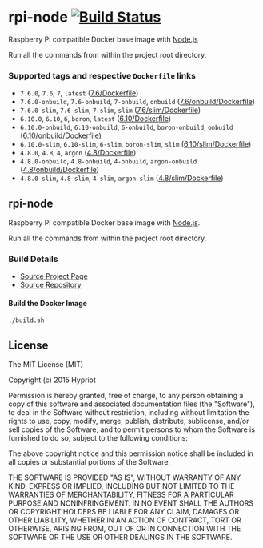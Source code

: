 # rpi-node [![Build Status](https://travis-ci.org/hypriot/rpi-node.svg?branch=master)](https://travis-ci.org/hypriot/rpi-node)

Raspberry Pi compatible Docker base image with [Node.js](http://nodejs.org)

Run all the commands from within the project root directory.

### Supported tags and respective `Dockerfile` links
- `7.6.0`, `7.6`, `7`, `latest` ([7.6/Dockerfile](https://github.com/hypriot/rpi-node/blob/master/7.6/Dockerfile))
- `7.6.0-onbuild`, `7.6-onbuild`, `7-onbuild`, `onbuild` ([7.6/onbuild/Dockerfile](https://github.com/hypriot/rpi-node/blob/master/7.6/onbuild/Dockerfile))
- `7.6.0-slim`, `7.6-slim`, `7-slim`, `slim` ([7.6/slim/Dockerfile](https://github.com/hypriot/rpi-node/blob/master/7.6/slim/Dockerfile))
- `6.10.0`, `6.10`, `6`, `boron`, `latest` ([6.10/Dockerfile](https://github.com/hypriot/rpi-node/blob/master/6.10/Dockerfile))
- `6.10.0-onbuild`, `6.10-onbuild`, `6-onbuild`, `boron-onbuild`, `onbuild` ([6.10/onbuild/Dockerfile](https://github.com/hypriot/rpi-node/blob/master/6.10/onbuild/Dockerfile))
- `6.10.0-slim`, `6.10-slim`, `6-slim`, `boron-slim`, `slim` ([6.10/slim/Dockerfile](https://github.com/hypriot/rpi-node/blob/master/6.10/slim/Dockerfile))
- `4.8.0`, `4.8`, `4`, `argon` ([4.8/Dockerfile](https://github.com/hypriot/rpi-node/blob/master/4.8/Dockerfile))
- `4.8.0-onbuild`, `4.8-onbuild`, `4-onbuild`, `argon-onbuild` ([4.8/onbuild/Dockerfile](https://github.com/hypriot/rpi-node/blob/master/4.8/onbuild/Dockerfile))
- `4.8.0-slim`, `4.8-slim`, `4-slim`, `argon-slim` ([4.8/slim/Dockerfile](https://github.com/hypriot/rpi-node/blob/master/4.8/slim/Dockerfile))

## rpi-node

Raspberry Pi compatible Docker base image with [Node.js](http://nodejs.org).

Run all the commands from within the project root directory.

### Build Details
- [Source Project Page](https://github.com/hypriot)
- [Source Repository](https://github.com/hypriot/rpi-node)

#### Build the Docker Image
```bash
./build.sh
```

## License

The MIT License (MIT)

Copyright (c) 2015 Hypriot

Permission is hereby granted, free of charge, to any person obtaining a copy
of this software and associated documentation files (the "Software"), to deal
in the Software without restriction, including without limitation the rights
to use, copy, modify, merge, publish, distribute, sublicense, and/or sell
copies of the Software, and to permit persons to whom the Software is
furnished to do so, subject to the following conditions:

The above copyright notice and this permission notice shall be included in all
copies or substantial portions of the Software.

THE SOFTWARE IS PROVIDED "AS IS", WITHOUT WARRANTY OF ANY KIND, EXPRESS OR
IMPLIED, INCLUDING BUT NOT LIMITED TO THE WARRANTIES OF MERCHANTABILITY,
FITNESS FOR A PARTICULAR PURPOSE AND NONINFRINGEMENT. IN NO EVENT SHALL THE
AUTHORS OR COPYRIGHT HOLDERS BE LIABLE FOR ANY CLAIM, DAMAGES OR OTHER
LIABILITY, WHETHER IN AN ACTION OF CONTRACT, TORT OR OTHERWISE, ARISING FROM,
OUT OF OR IN CONNECTION WITH THE SOFTWARE OR THE USE OR OTHER DEALINGS IN THE
SOFTWARE.

